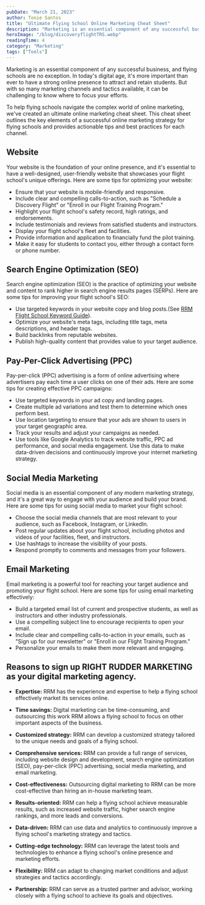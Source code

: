 ```yaml
---
pubDate: "March 21, 2023"
author: Tonie Santos
title: "Ultimate Flying School Online Marketing Cheat Sheet"
description: "Marketing is an essential component of any successful business, and flying schools are no exception. In today's digital age, it's more important than ever to have a strong online presence to attract and retain students. But with so many marketing channels and tactics available, it can be challenging to know where to focus your efforts."
heroImage: "/blog/discoveryflightTRS.webp"
readingTime: 4
category: "Marketing"
tags: ["Tools"]
---
```


Marketing is an essential component of any successful business, and flying schools are no exception. In today's digital age, it's more important than ever to have a strong online presence to attract and retain students. But with so many marketing channels and tactics available, it can be challenging to know where to focus your efforts.

To help flying schools navigate the complex world of online marketing, we've created an ultimate online marketing cheat sheet. This cheat sheet outlines the key elements of a successful online marketing strategy for flying schools and provides actionable tips and best practices for each channel.

## Website

Your website is the foundation of your online presence, and it's essential to have a well-designed, user-friendly website that showcases your flight school's unique offerings. Here are some tips for optimizing your website:

- Ensure that your website is mobile-friendly and responsive.
- Include clear and compelling calls-to-action, such as "Schedule a Discovery Flight" or "Enroll in our Flight Training Program."
- Highlight your flight school's safety record, high ratings, and endorsements.
- Include testimonials and reviews from satisfied students and instructors.
- Display your flight school's fleet and facilities.
- Provide information and application to financially fund the pilot training.
- Make it easy for students to contact you, either through a contact form or phone number.

## Search Engine Optimization (SEO)

Search engine optimization (SEO) is the practice of optimizing your website and content to rank higher in search engine results pages (SERPs). Here are some tips for improving your flight school's SEO:

- Use targeted keywords in your website copy and blog posts.(See [RRM Flight School Keyword Guide](https://rightruddermarketing.com/resources/flight-school-keywords)).
- Optimize your website's meta tags, including title tags, meta descriptions, and header tags.
- Build backlinks from reputable websites.
- Publish high-quality content that provides value to your target audience.

## Pay-Per-Click Advertising (PPC)

Pay-per-click (PPC) advertising is a form of online advertising where advertisers pay each time a user clicks on one of their ads. Here are some tips for creating effective PPC campaigns:

- Use targeted keywords in your ad copy and landing pages.
- Create multiple ad variations and test them to determine which ones perform best.
- Use location targeting to ensure that your ads are shown to users in your target geographic area.
- Track your results and adjust your campaigns as needed.
- Use tools like Google Analytics to track website traffic, PPC ad performance, and social media engagement. Use this data to make data-driven decisions and continuously improve your internet marketing strategy.

## Social Media Marketing

Social media is an essential component of any modern marketing strategy, and it's a great way to engage with your audience and build your brand. Here are some tips for using social media to market your flight school:

- Choose the social media channels that are most relevant to your audience, such as Facebook,
  Instagram, or LinkedIn.
- Post regular updates about your flight school, including photos and videos of your facilities, fleet, and instructors.
- Use hashtags to increase the visibility of your posts.
- Respond promptly to comments and messages from your followers.

## Email Marketing

Email marketing is a powerful tool for reaching your target audience and promoting your flight school. Here are some tips for using email marketing effectively:

- Build a targeted email list of current and prospective students, as well as instructors and other industry professionals.
- Use a compelling subject line to encourage recipients to open your email.
- Include clear and compelling calls-to-action in your emails, such as "Sign up for our newsletter" or "Enroll in our Flight Training Program."
- Personalize your emails to make them more relevant and engaging.

## Reasons to sign up RIGHT RUDDER MARKETING as your digital marketing agency.

- **Expertise:** RRM has the experience and expertise to help a flying school effectively market its services online.

- **Time savings:** Digital marketing can be time-consuming, and outsourcing this work RRM allows a flying school to focus on other important aspects of the business.

- **Customized strategy:** RRM can develop a customized strategy tailored to the unique needs and goals of a flying school.

- **Comprehensive services:** RRM can provide a full range of services, including website design and development, search engine optimization (SEO), pay-per-click (PPC) advertising, social media marketing, and email marketing.

- **Cost-effectiveness:** Outsourcing digital marketing to RRM can be more cost-effective than hiring an in-house marketing team.

- **Results-oriented:** RRM can help a flying school achieve measurable results, such as increased website traffic, higher search engine rankings, and more leads and conversions.

- **Data-driven:** RRM can use data and analytics to continuously improve a flying school's marketing strategy and tactics.

- **Cutting-edge technology:** RRM can leverage the latest tools and technologies to enhance a flying school's online presence and marketing efforts.

- **Flexibility:** RRM can adapt to changing market conditions and adjust strategies and tactics accordingly.

- **Partnership:** RRM can serve as a trusted partner and advisor, working closely with a flying school to achieve its goals and objectives.
